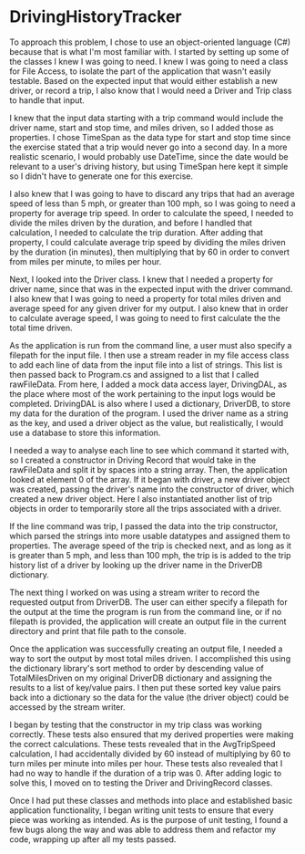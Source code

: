 # DrivingHistoryTracker

To approach this problem, I chose to use an object-oriented language (C#) because that is what I'm most familiar with. I started by setting up some of the classes I knew I was going to need. I knew I was going to need a class for File Access, to isolate the part of the application that wasn't easily testable. Based on the expected input that would either establish a new driver, or record a trip, I also know that I would need a Driver and Trip class to handle that input. 

I knew that the input data starting with a trip command would include the driver name, start and stop time, and miles driven, so I added those as properties. I chose TimeSpan as the data type for start and stop time since the exercise stated that a trip would never go into a second day. In a more realistic scenario, I would probably use DateTime, since the date would be relevant to a user's driving history, but using TimeSpan here kept it simple so I didn't have to generate one for this exercise.

I also knew that I was going to have to discard any trips that had an average speed of less than 5 mph, or greater than 100 mph, so I was going to need a property for average trip speed. In order to calculate the speed, I needed to divide the miles driven by the duration, and before I handled that calculation, I needed to calculate the trip duration. After adding that property, I could calculate average trip speed by dividing the miles driven by the duration (in minutes), then multiplying that by 60 in order to convert from miles per minute, to miles per hour. 

Next, I looked into the Driver class. I knew that I needed a property for driver name, since that was in the expected input with the driver command. I also knew that I was going to need a property for total miles driven and average speed for any given driver for my output. I also knew that in order to calculate average speed, I was going to need to first calculate the the total time driven.

As the application is run from the command line, a user must also specify a filepath for the input file. I then use a stream reader in my file access class to add each line of data from the input file into a list of strings. This list is then passed back to Program.cs and assigned to a list that I called rawFileData. From here, I added a mock data access layer, DrivingDAL, as the place where most of the work pertaining to the input logs would be completed. DrivingDAL is also where I used a dictionary, DriverDB, to store my data for the duration of the program. I used the driver name as a string as the key, and used a driver object as the value, but realistically, I would use a database to store this information.

I needed a way to analyse each line to see which command it started with, so I created a constructor in Driving Record that would take in the rawFileData and split it by spaces into a string array. Then, the application looked at element 0 of the array. If it began with driver, a new driver object was created, passing the driver's name into the constructor of driver, which created a new driver object. Here I also instantiated another list of trip objects in order to temporarily store all the trips associated with a driver. 

If the line command was trip, I passed the data into the trip constructor, which parsed the strings into more usable datatypes and assigned them to properties. The average speed of the trip is checked next, and as long as it is greater than 5 mph, and less than 100 mph, the trip is is added to the trip history list of a driver by looking up the driver name in the DriverDB dictionary. 

The next thing I worked on was using a stream writer to record the requested output from DriverDB. The user can either specify a filepath for the output at the time the program is run from the command line, or if no filepath is provided, the application will create an output file in the current directory and print that file path to the console. 

Once the application was successfully creating an output file, I needed a way to sort the output by most total miles driven. I accomplished this using the dictionary library's sort method to order by descending value of TotalMilesDriven on my original DriverDB dictionary and assigning the results to a list of key/value pairs. I then put these sorted key value pairs back into a dictionary so the data for the value (the driver object) could be accessed by the stream writer. 

I began by testing that the constructor in my trip class was working correctly. These tests also ensured that my derived properties were making the correct calculations. These tests revealed that in the AvgTripSpeed calculation, I had accidentally divided by 60 instead of multiplying by 60 to turn miles per minute into miles per hour. These tests also revealed that I had no way to handle if the duration of a trip was 0. After adding logic to solve this, I moved on to testing the Driver and DrivingRecord classes.

Once I had put these classes and methods into place and established basic application functionality, I began writing unit tests to ensure that every piece was working as intended. As is the purpose of unit testing, I found a few bugs along the way and was able to address them and refactor my code, wrapping up after all my tests passed. 